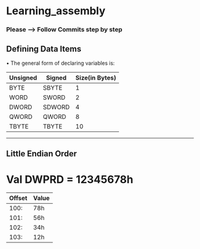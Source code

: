 # Learning_assembly

### Please --> Follow Commits step by step


## Defining Data Items

• The general form of declaring variables is:

| Unsigned      | Signed        | Size(in Bytes) |
| ------------- | ------------- |----------------|
| BYTE          | SBYTE         |       1        | 
| WORD          | SWORD         |       2        |
| DWORD         | SDWORD        |       4        |
| QWORD         | QWORD         |       8        |
| TBYTE         | TBYTE         |       10       |
------------------------------------------------------------------------------------

## Little Endian Order

  # Val DWPRD = 12345678h

| Offset | Value    |
|--------|----------|
| 100:   | 78h      |
| 101:   | 56h      |
| 102:   | 34h      |
| 103:   | 12h      |
